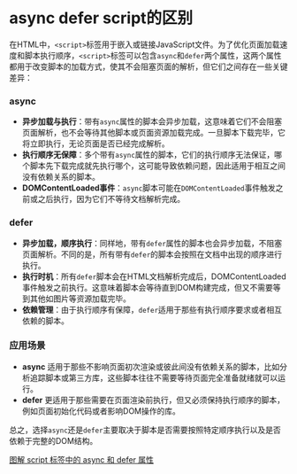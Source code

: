 # async defer script的区别

在HTML中，`<script>`标签用于嵌入或链接JavaScript文件。为了优化页面加载速度和脚本执行顺序，`<script>`标签可以包含`async`和`defer`两个属性，这两个属性都用于改变脚本的加载方式，使其不会阻塞页面的解析，但它们之间存在一些关键差异：

### async
- **异步加载与执行**：带有`async`属性的脚本会异步加载，这意味着它们不会阻塞页面解析，也不会等待其他脚本或页面资源加载完成。一旦脚本下载完毕，它将立即执行，无论页面是否已经完成解析。
- **执行顺序无保障**：多个带有`async`属性的脚本，它们的执行顺序无法保证，哪个脚本先下载完成就先执行哪个，这可能导致依赖问题，因此适用于相互之间没有依赖关系的脚本。
- **DOMContentLoaded事件**：`async`脚本可能在`DOMContentLoaded`事件触发之前或之后执行，因为它们不等待文档解析完成。

### defer
- **异步加载，顺序执行**：同样地，带有`defer`属性的脚本也会异步加载，不阻塞页面解析。不同的是，所有带有`defer`的脚本会按照在文档中出现的顺序进行执行。
- **执行时机**：所有`defer`脚本会在HTML文档解析完成后，DOMContentLoaded事件触发之前执行。这意味着脚本会等待直到DOM构建完成，但又不需要等到其他如图片等资源加载完毕。
- **依赖管理**：由于执行顺序有保障，`defer`适用于那些有执行顺序要求或者相互依赖的脚本。

### 应用场景
- **async** 适用于那些不影响页面初次渲染或彼此间没有依赖关系的脚本，比如分析追踪脚本或第三方库，这些脚本往往不需要等待页面完全准备就绪就可以运行。
- **defer** 更适用于那些需要在页面渲染前执行，但又必须保持执行顺序的脚本，例如页面初始化代码或者影响DOM操作的库。

总之，选择`async`还是`defer`主要取决于脚本是否需要按照特定顺序执行以及是否依赖于完整的DOM结构。

[图解 script 标签中的 async 和 defer 属性](https://juejin.cn/post/6894629999215640583?searchId=202406171722138B35901D84BB7F3D9B0E)